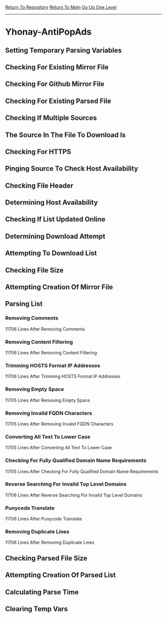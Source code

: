 [Return To Repository](https://github.com/deathbybandaid/piholeparser/)
[Return To Main](https://github.com/deathbybandaid/piholeparser/blob/master/RecentRunLogs/Mainlog.md)
[Go Up One Level](https://github.com/deathbybandaid/piholeparser/blob/master/RecentRunLogs/TopLevelScripts/30-Processing-External-Blacklists.md)
____________________________________
# Yhonay-AntiPopAds
## Setting Temporary Parsing Variables
## Checking For Existing Mirror File
## Checking For Github Mirror File
## Checking For Existing Parsed File
## Checking If Multiple Sources
## The Source In The File To Download Is
## Checking For HTTPS
## Pinging Source To Check Host Availability
## Checking File Header
## Determining Host Availability
## Checking If List Updated Online
## Determining Download Attempt
## Attempting To Download List
## Checking File Size
## Attempting Creation Of Mirror File
## Parsing List
### Removing Comments
11706 Lines After Removing Comments
### Removing Content Filtering
11706 Lines After Removing Content Filtering
### Trimming HOSTS Format IP Addresses
11706 Lines After Trimming HOSTS Format IP Addresses
### Removing Empty Space
11705 Lines After Removing Empty Space
### Removing Invalid FQDN Characters
11705 Lines After Removing Invalid FQDN Characters
### Converting All Text To Lower Case
11705 Lines After Converting All Text To Lower Case
### Checking For Fully Qualified Domain Name Requirements
11705 Lines After Checking For Fully Qualified Domain Name Requirements
### Reverse Searching For Invalid Top Level Domains
11706 Lines After Reverse Searching For Invalid Top Level Domains
### Punycode Translate
11706 Lines After Punycode Translate
### Removing Duplicate Lines
11706 Lines After Removing Duplicate Lines
## Checking Parsed File Size
## Attempting Creation Of Parsed List
## Calculating Parse Time
## Clearing Temp Vars
